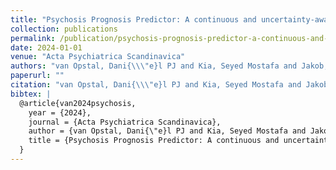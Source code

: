 ```yaml
---
title: "Psychosis Prognosis Predictor: A continuous and uncertainty-aware prediction of treatment outcome in first-episode psychosis"
collection: publications
permalink: /publication/psychosis-prognosis-predictor-a-continuous-and-uncertainty-aware-prediction-of-t
date: 2024-01-01
venue: "Acta Psychiatrica Scandinavica"
authors: "van Opstal, Dani{\\\"e}l PJ and Kia, Seyed Mostafa and Jakob, Lea and Somers, Metten and Sommer, Iris EC and Winter-van Rossum, Inge and Kahn, Ren{\\'e} S and Cahn, Wiepke and Schnack, Hugo G"
paperurl: ""
citation: "van Opstal, Dani{\\\"e}l PJ and Kia, Seyed Mostafa and Jakob, Lea and Somers, Metten and Sommer, Iris EC and Winter-van Rossum, Inge and Kahn, Ren{\\'e} S and Cahn, Wiepke and Schnack, Hugo G (2024). Psychosis Prognosis Predictor: A continuous and uncertainty-aware prediction of treatment outcome in first-episode psychosis. Acta Psychiatrica Scandinavica."
bibtex: |
  @article{van2024psychosis,
    year = {2024},
    journal = {Acta Psychiatrica Scandinavica},
    author = {van Opstal, Dani{\"e}l PJ and Kia, Seyed Mostafa and Jakob, Lea and Somers, Metten and Sommer, Iris EC and Winter-van Rossum, Inge and Kahn, Ren{\'e} S and Cahn, Wiepke and Schnack, Hugo G},
    title = {Psychosis Prognosis Predictor: A continuous and uncertainty-aware prediction of treatment outcome in first-episode psychosis},
  }
---
```

